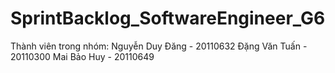 # SprintBacklog_SoftwareEngineer_G6
Thành viên trong nhóm:
Nguyễn Duy Đăng - 20110632
Đặng Văn Tuấn - 20110300
Mai Bảo Huy - 20110649
